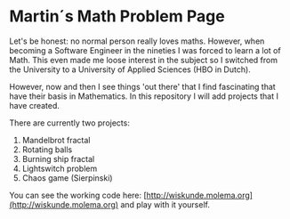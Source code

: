 # Martin´s Math Problem Page
Let's be honest: no normal person really loves maths. However, when becoming a Software Engineer in the
nineties I was forced to learn a lot of Math. This even made me loose interest in the subject so I switched
from the University to a University of Applied Sciences (HBO in Dutch). 

However, now and then I see things 'out there' that I find fascinating that have their basis in Mathematics.
In this repository I will add projects that I have created.

There are currently two projects:
1. Mandelbrot fractal
2. Rotating balls
3. Burning ship fractal
4. Lightswitch problem
5. Chaos game (Sierpinski)

You can see the working code here: [http://wiskunde.molema.org](http://wiskunde.molema.org) and play with it
yourself. 

